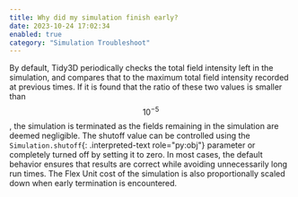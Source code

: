 ```yaml
---
title: Why did my simulation finish early?
date: 2023-10-24 17:02:34
enabled: true
category: "Simulation Troubleshoot"
---
```

By default, Tidy3D periodically checks the total field intensity left in the simulation, and compares that to the maximum total field intensity recorded at previous times. If it is found that the ratio of these two values is smaller than $$10^{-5}$$, the simulation is terminated as the fields remaining in the simulation are deemed negligible. The shutoff value can be controlled using the `Simulation.shutoff`{: .interpreted-text role="py:obj"} parameter or completely turned off by setting it to zero. In most cases, the default behavior ensures that results are correct while avoiding unnecessarily long run times. The Flex Unit cost of the simulation is also proportionally scaled down when early termination is encountered.

